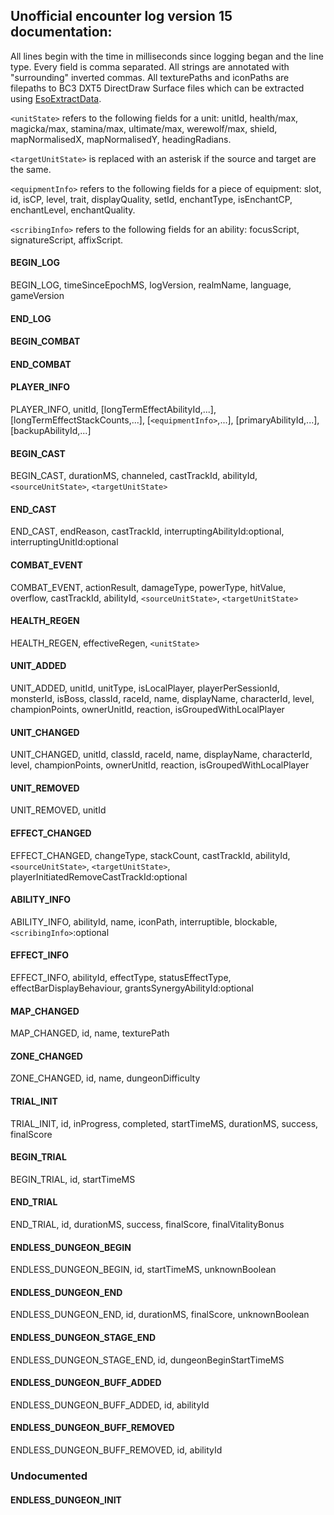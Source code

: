## Unofficial encounter log version 15 documentation:

All lines begin with the time in milliseconds since logging began and the line type. Every field is comma separated. All strings are annotated with "surrounding" inverted commas. All texturePaths and iconPaths are filepaths to BC3 DXT5 DirectDraw Surface files which can be extracted using [EsoExtractData](https://en.uesp.net/wiki/ESO_Mod:EsoExtractData).

`<unitState>` refers to the following fields for a unit: unitId, health/max, magicka/max, stamina/max, ultimate/max, werewolf/max, shield, mapNormalisedX, mapNormalisedY, headingRadians.

`<targetUnitState>` is replaced with an asterisk if the source and target are the same.

`<equipmentInfo>` refers to the following fields for a piece of equipment: slot, id, isCP, level, trait, displayQuality, setId, enchantType, isEnchantCP, enchantLevel, enchantQuality.

`<scribingInfo>` refers to the following fields for an ability: focusScript, signatureScript, affixScript.

#### BEGIN_LOG
BEGIN_LOG, timeSinceEpochMS, logVersion, realmName, language, gameVersion

#### END_LOG

#### BEGIN_COMBAT

#### END_COMBAT

#### PLAYER_INFO
PLAYER_INFO, unitId, [longTermEffectAbilityId,...], [longTermEffectStackCounts,...], [`<equipmentInfo>`,...], [primaryAbilityId,...], [backupAbilityId,...]

#### BEGIN_CAST
BEGIN_CAST, durationMS, channeled, castTrackId, abilityId, `<sourceUnitState>`, `<targetUnitState>`

#### END_CAST
END_CAST, endReason, castTrackId, interruptingAbilityId:optional, interruptingUnitId:optional

#### COMBAT_EVENT
COMBAT_EVENT, actionResult, damageType, powerType, hitValue, overflow, castTrackId, abilityId, `<sourceUnitState>`, `<targetUnitState>`

#### HEALTH_REGEN
HEALTH_REGEN, effectiveRegen, `<unitState>`

#### UNIT_ADDED
UNIT_ADDED, unitId, unitType, isLocalPlayer, playerPerSessionId, monsterId, isBoss, classId, raceId, name, displayName, characterId, level, championPoints, ownerUnitId, reaction, isGroupedWithLocalPlayer

#### UNIT_CHANGED
UNIT_CHANGED, unitId, classId, raceId, name, displayName, characterId, level, championPoints, ownerUnitId, reaction, isGroupedWithLocalPlayer

#### UNIT_REMOVED
UNIT_REMOVED, unitId

#### EFFECT_CHANGED
EFFECT_CHANGED, changeType, stackCount, castTrackId, abilityId, `<sourceUnitState>`, `<targetUnitState>`, playerInitiatedRemoveCastTrackId:optional

#### ABILITY_INFO
ABILITY_INFO, abilityId, name, iconPath, interruptible, blockable, `<scribingInfo>`:optional

#### EFFECT_INFO
EFFECT_INFO, abilityId, effectType, statusEffectType, effectBarDisplayBehaviour, grantsSynergyAbilityId:optional

#### MAP_CHANGED
MAP_CHANGED, id, name, texturePath

#### ZONE_CHANGED
ZONE_CHANGED, id, name, dungeonDifficulty

#### TRIAL_INIT
TRIAL_INIT, id, inProgress, completed, startTimeMS, durationMS, success, finalScore

#### BEGIN_TRIAL
BEGIN_TRIAL, id, startTimeMS

#### END_TRIAL
END_TRIAL, id, durationMS, success, finalScore, finalVitalityBonus

#### ENDLESS_DUNGEON_BEGIN
ENDLESS_DUNGEON_BEGIN, id, startTimeMS, unknownBoolean

#### ENDLESS_DUNGEON_END
ENDLESS_DUNGEON_END, id, durationMS, finalScore, unknownBoolean

#### ENDLESS_DUNGEON_STAGE_END
ENDLESS_DUNGEON_STAGE_END, id, dungeonBeginStartTimeMS

#### ENDLESS_DUNGEON_BUFF_ADDED
ENDLESS_DUNGEON_BUFF_ADDED, id, abilityId

#### ENDLESS_DUNGEON_BUFF_REMOVED
ENDLESS_DUNGEON_BUFF_REMOVED, id, abilityId

### Undocumented
#### ENDLESS_DUNGEON_INIT
